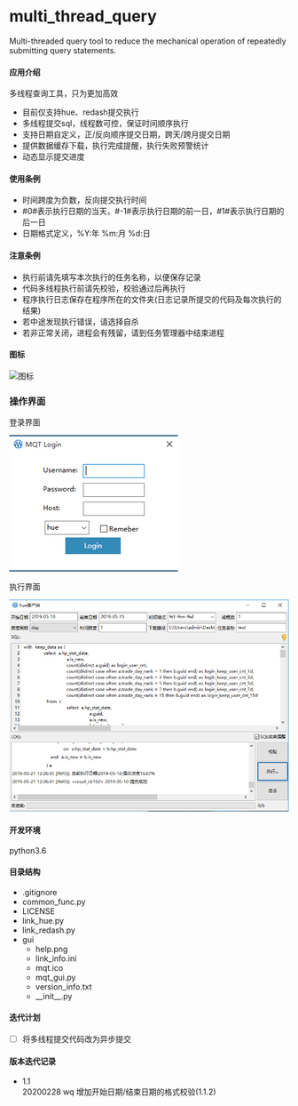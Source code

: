 # multi_thread_query
Multi-threaded query tool to reduce the mechanical operation of repeatedly submitting query statements.

#### 应用介绍
多线程查询工具，只为更加高效
- 目前仅支持hue、redash提交执行
- 多线程提交sql，线程数可控，保证时间顺序执行
- 支持日期自定义，正/反向顺序提交日期，跨天/跨月提交日期
- 提供数据缓存下载，执行完成提醒，执行失败预警统计
- 动态显示提交进度

#### 使用条例
- 时间跨度为负数，反向提交执行时间
- \#0#表示执行日期的当天，\#-1#表示执行日期的前一日，\#1#表示执行日期的后一日
- 日期格式定义，%Y:年 %m:月 %d:日

#### 注意条例
- 执行前请先填写本次执行的任务名称，以便保存记录
- 代码多线程执行前请先校验，校验通过后再执行
- 程序执行日志保存在程序所在的文件夹(日志记录所提交的代码及每次执行的结果)
- 若中途发现执行错误，请选择自杀
- 若非正常关闭，进程会有残留，请到任务管理器中结束进程

#### 图标
![图标](https://github.com/WAYDN/multi_thread_query/blob/master/gui/image/mqt.ico)

### 操作界面
登录界面

![登录界面](https://github.com/WAYDN/multi_thread_query/blob/master/gui/image/login.png)

执行界面

![执行界面](https://github.com/WAYDN/multi_thread_query/blob/master/gui/image/execution.png)

#### 开发环境
python3.6

#### 目录结构
- .gitignore
- common_func.py
- LICENSE         
- link_hue.py
- link_redash.py
- gui 
    - help.png
    - link_info.ini
    - mqt.ico
    - mqt_gui.py
    - version_info.txt
    - \_\_init\_\_.py


#### 迭代计划
- [ ] 将多线程提交代码改为异步提交

#### 版本迭代记录
- 1.1
<br>20200228 wq 增加开始日期/结束日期的格式校验(1.1.2)